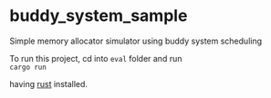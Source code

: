 # buddy_system_sample
Simple memory allocator simulator using buddy system scheduling

To run this project, cd into `eval` folder and run   
```cargo run```

having [rust](https://doc.rust-lang.org/book/ch01-01-installation.html) installed.
